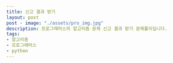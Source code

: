 ```yaml
---
title: 신고 결과 받기
layout: post
post - image: "./assets/pro_img.jpg"
description: 프로그래머스의 알고리즘 문제 신고 결과 받기 문제풀이입니다.
tags:
- 알고리즘
- 프로그래머스
- python
---
```

